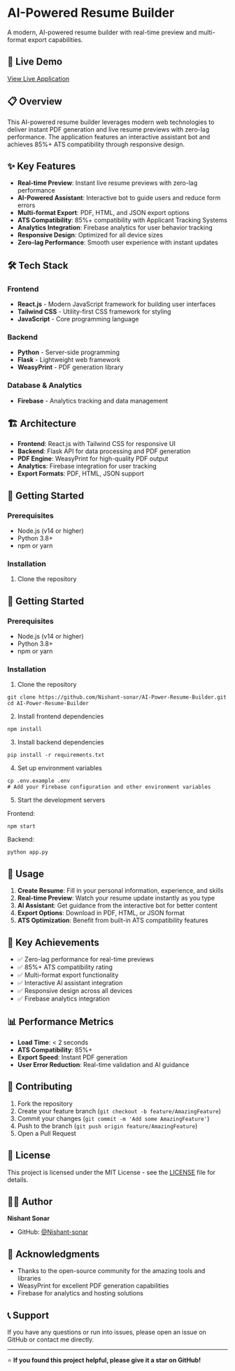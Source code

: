 # AI-Powered Resume Builder

A modern, AI-powered resume builder with real-time preview and multi-format export capabilities.

## 🚀 Live Demo
[View Live Application](https://nishanttech.host20.uk/Resume-builder/)

## 📋 Overview

This AI-powered resume builder leverages modern web technologies to deliver instant PDF generation and live resume previews with zero-lag performance. The application features an interactive assistant bot and achieves 85%+ ATS compatibility through responsive design.

## ✨ Key Features

- **Real-time Preview**: Instant live resume previews with zero-lag performance
- **AI-Powered Assistant**: Interactive bot to guide users and reduce form errors
- **Multi-format Export**: PDF, HTML, and JSON export options
- **ATS Compatibility**: 85%+ compatibility with Applicant Tracking Systems
- **Analytics Integration**: Firebase analytics for user behavior tracking
- **Responsive Design**: Optimized for all device sizes
- **Zero-lag Performance**: Smooth user experience with instant updates

## 🛠️ Tech Stack

### Frontend
- **React.js** - Modern JavaScript framework for building user interfaces
- **Tailwind CSS** - Utility-first CSS framework for styling
- **JavaScript** - Core programming language

### Backend
- **Python** - Server-side programming
- **Flask** - Lightweight web framework
- **WeasyPrint** - PDF generation library

### Database & Analytics
- **Firebase** - Analytics tracking and data management

## 🏗️ Architecture

- **Frontend**: React.js with Tailwind CSS for responsive UI
- **Backend**: Flask API for data processing and PDF generation
- **PDF Engine**: WeasyPrint for high-quality PDF output
- **Analytics**: Firebase integration for user tracking
- **Export Formats**: PDF, HTML, JSON support

## 🚀 Getting Started

### Prerequisites
- Node.js (v14 or higher)
- Python 3.8+
- npm or yarn

### Installation

1. Clone the repository
## 🚀 Getting Started

### Prerequisites
- Node.js (v14 or higher)
- Python 3.8+
- npm or yarn

### Installation

1. Clone the repository
```
git clone https://github.com/Nishant-sonar/AI-Power-Resume-Builder.git
cd AI-Power-Resume-Builder
```

2. Install frontend dependencies
```
npm install
```

3. Install backend dependencies
```
pip install -r requirements.txt
```

4. Set up environment variables
```
cp .env.example .env
# Add your Firebase configuration and other environment variables
```

5. Start the development servers

Frontend:
```
npm start
```

Backend:
```
python app.py
```





## 📱 Usage

1. **Create Resume**: Fill in your personal information, experience, and skills
2. **Real-time Preview**: Watch your resume update instantly as you type
3. **AI Assistant**: Get guidance from the interactive bot for better content
4. **Export Options**: Download in PDF, HTML, or JSON format
5. **ATS Optimization**: Benefit from built-in ATS compatibility features

## 🎯 Key Achievements

- ✅ Zero-lag performance for real-time previews
- ✅ 85%+ ATS compatibility rating
- ✅ Multi-format export functionality
- ✅ Interactive AI assistant integration
- ✅ Responsive design across all devices
- ✅ Firebase analytics integration

## 📊 Performance Metrics

- **Load Time**: < 2 seconds
- **ATS Compatibility**: 85%+
- **Export Speed**: Instant PDF generation
- **User Error Reduction**: Real-time validation and AI guidance

## 🤝 Contributing

1. Fork the repository
2. Create your feature branch (`git checkout -b feature/AmazingFeature`)
3. Commit your changes (`git commit -m 'Add some AmazingFeature'`)
4. Push to the branch (`git push origin feature/AmazingFeature`)
5. Open a Pull Request

## 📝 License

This project is licensed under the MIT License - see the [LICENSE](LICENSE) file for details.

## 👨‍💻 Author

**Nishant Sonar**
- GitHub: [@Nishant-sonar](https://github.com/Nishant-sonar)

## 🙏 Acknowledgments

- Thanks to the open-source community for the amazing tools and libraries
- WeasyPrint for excellent PDF generation capabilities
- Firebase for analytics and hosting solutions

## 📞 Support

If you have any questions or run into issues, please open an issue on GitHub or contact me directly.

---

⭐ **If you found this project helpful, please give it a star on GitHub!**
